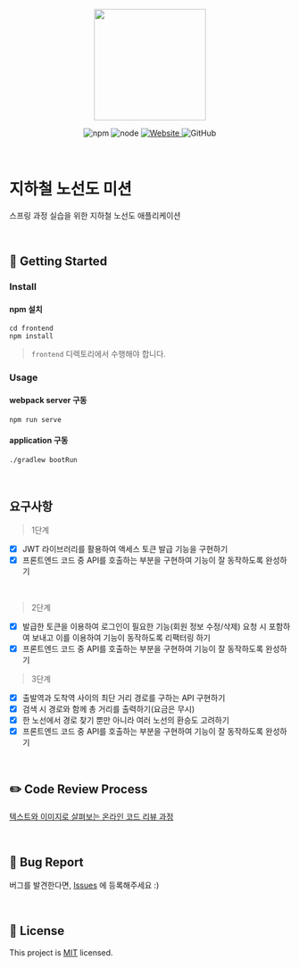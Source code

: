 <p align="center">
    <img width="200px;" src="https://raw.githubusercontent.com/woowacourse/atdd-subway-admin-frontend/master/images/main_logo.png"/>
</p>
<p align="center">
  <img alt="npm" src="https://img.shields.io/badge/npm-%3E%3D%205.5.0-blue">
  <img alt="node" src="https://img.shields.io/badge/node-%3E%3D%209.3.0-blue">
  <a href="https://techcourse.woowahan.com/c/Dr6fhku7" alt="woowacuorse subway">
    <img alt="Website" src="https://img.shields.io/website?url=https%3A%2F%2Fedu.nextstep.camp%2Fc%2FR89PYi5H">
  </a>
  <img alt="GitHub" src="https://img.shields.io/github/license/woowacourse/atdd-subway-path">
</p>

<br>

# 지하철 노선도 미션
스프링 과정 실습을 위한 지하철 노선도 애플리케이션

<br>

## 🚀 Getting Started

### Install
#### npm 설치
```
cd frontend
npm install
```
> `frontend` 디렉토리에서 수행해야 합니다.

### Usage
#### webpack server 구동
```
npm run serve
```
#### application 구동
```
./gradlew bootRun
```
<br>

## 요구사항

> 1단계

- [x] JWT 라이브러리를 활용하여 액세스 토큰 발급 기능을 구현하기
- [x] 프론트엔드 코드 중 API를 호출하는 부분을 구현하여 기능이 잘 동작하도록 완성하기
<br>

> 2단계

- [x] 발급한 토큰을 이용하여 로그인이 필요한 기능(회원 정보 수정/삭제) 요청 시 포함하여 보내고 이를 이용하여 기능이 동작하도록 리팩터링 하기
- [x] 프론트엔드 코드 중 API를 호출하는 부분을 구현하여 기능이 잘 동작하도록 완성하기

> 3단계

- [x] 출발역과 도착역 사이의 최단 거리 경로를 구하는 API 구현하기
- [x] 검색 시 경로와 함께 총 거리를 출력하기(요금은 무시)
- [x] 한 노선에서 경로 찾기 뿐만 아니라 여러 노선의 환승도 고려하기
- [x] 프론트엔드 코드 중 API를 호출하는 부분을 구현하여 기능이 잘 동작하도록 완성하기

<br>

## ✏️ Code Review Process
[텍스트와 이미지로 살펴보는 온라인 코드 리뷰 과정](https://github.com/next-step/nextstep-docs/tree/master/codereview)

<br>

## 🐞 Bug Report

버그를 발견한다면, [Issues](https://github.com/woowacourse/atdd-subway-path/issues) 에 등록해주세요 :)

<br>

## 📝 License

This project is [MIT](https://github.com/woowacourse/atdd-subway-path/blob/master/LICENSE) licensed.
